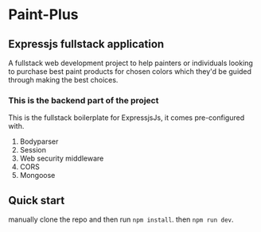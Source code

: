 # Paint-Plus
## Expressjs fullstack application

A fullstack web development project to help painters or individuals looking to purchase best paint products for chosen colors which they'd be guided through making the best choices.

### This is the backend part of the project

This is the fullstack boilerplate for ExpressjsJs, it comes pre-configured with.

1. Bodyparser
2. Session
3. Web security middleware
4. CORS
5. Mongoose

## Quick start

manually clone the repo and then run `npm install`.
then `npm run dev`.
